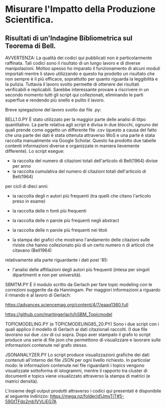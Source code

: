 # Misurare l'Impatto della Produzione Scientifica. 
## Risultati di un'Indagine Bibliometrica sul Teorema di Bell. 

AVVERTENZA: 
La qualità dei codici qui pubblicati non è particolarmente raffinata. Tali codici sono il risultato di un lungo lavoro
e di diverse manipolazioni. Moltoo spesso ho imparato il funzionamento di alcuni moduli importati mentre li stavo utilizzando 
e questo ha prodotto un risultato che non sempre è il più efficace, soprattutto per quanto riguarda la leggibilità e la pulizia.
Tuttavia il lavoro svolto permette di ottenere dei risultati verificabili e replicabili. Sarebbe interessante provare a riscrivere 
in un secondo momento tutti gli script qui collezionati, eliminando le parti superflue e rendendo più snello e pulito il lavoro. 


Breve spiegazione del lavoro svolto dai file .py:

BELL1.0.PY
È stato utilizzato per la maggior parte delle analisi di titpo quantitativo. La parte relativa agli script è divisa in due blocchi, 
ognuno dei quali prende come oggetto un differente file .csv (questo a causa del fatto che una parte dei dati è stata ottenuta attraverso 
WoS e una parte è stata raccolta manualmente via Google Scholar. Questo ha prodotto due tabelle contenti informazioni diverse e organizzate
in maniera lievemente differente). Lo script esegue:
- la raccolta del numero di citazioni totali dell'articolo di Bell(1964) divise per anno 
- la raccolta cumulativa del numero di citazioni totali dell'articolo di Bell(1964)

per cicli di dieci anni: 
- la raccolta degli n autori più frequenti (tra quelli che citano l'articolo preso in esame)
- la raccolta delle n fonti più frequenti
- la raccolta delle n parole più frequenti negli abstract
- la raccolta delle n parole più frequenti nei titoli 

- la stampa dei grafici che mostrano l'andamento delle citazioni sulle riviste che hanno collezionato più di un certo numero n di articoli 
che citavano (Bell1964)

relativamente alla parte riguardante i dati post '85: 
- l'analisi delle affiliazioni degli autori più frequenti (intesa per singoli dipartimenti e non per università). 

SBMTM.PY
È il modulo scritto da Gerlach per fare topic modeling con le correzioni suggerite da da Hanningam. Per maggiori informazioni a riguardo
il rimando è al lavoro di Gerlach:

https://advances.sciencemag.org/content/4/7/eaaq1360.full

https://github.com/martingerlach/hSBM_Topicmodel

TOPICMODELING.PY (e TOPICMODELING85_20.PY)
Sono i due script con i quali applico il modello di Gerlach ai dati citazionali raccolti. (I due file lavorano sui due .csv di cui sopra. 
Dopo aver stampato il grafo lo script produce una serie di file json che permettono di visualizzare e lavorare sulle informazioni contenute
nel grafo stesso. 

JSONANALYZER.PY
Lo script produce visualizzazioni grafiche dei dati contenuti all'interno dei file JSON per ogni livello richiesto. In particolar modo: 
le informazioni contenute nei file riguardanti i topics vengono visualizzate sottoforma di istogrammi, mentre il rapporto tra cluster di 
documenti e topics viene visualizzato attraverso la stampa di matrici (e matrici densità). 


L'insieme degli output prodotti attraverso i codici qui presentati è disponibile al seguente indirizzo: https://mega.nz/folder/d1JmxTiT#5-59GtTFdo2mb1VVLjEG7A
